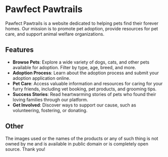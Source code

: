 # Pawfect Pawtrails

Pawfect Pawtrails is a website dedicated to helping pets find their forever homes. Our mission is to promote pet adoption, provide resources for pet care, and support animal welfare organizations.

## Features

- **Browse Pets**: Explore a wide variety of dogs, cats, and other pets available for adoption. Filter by type, age, breed, and more.
- **Adoption Process**: Learn about the adoption process and submit your adoption application online.
- **Pet Care**: Access valuable information and resources for caring for your furry friends, including vet booking, pet products, and grooming tips.
- **Success Stories**: Read heartwarming stories of pets who found their loving families through our platform.
- **Get Involved**: Discover ways to support our cause, such as volunteering, fostering, or donating.

## Other

The images used or the names of the products or any of such thing is not owned by me and is available in public domain or is completely open source.
Thank you!

